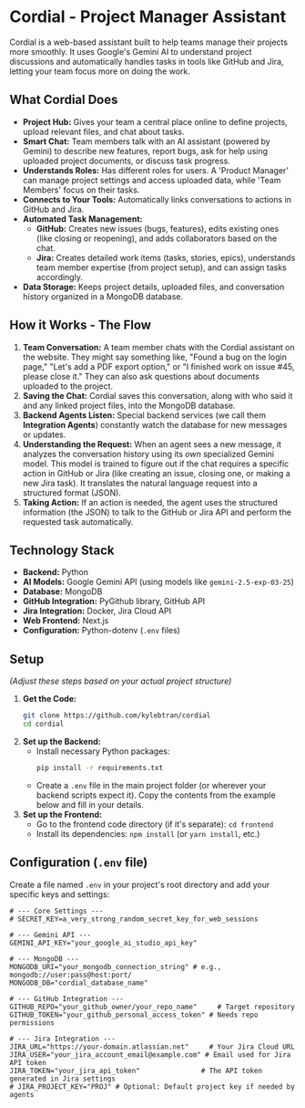 # Cordial - Project Manager Assistant

Cordial is a web-based assistant built to help teams manage their projects more smoothly. It uses Google's Gemini AI to understand project discussions and automatically handles tasks in tools like GitHub and Jira, letting your team focus more on doing the work.

## What Cordial Does

*   **Project Hub:** Gives your team a central place online to define projects, upload relevant files, and chat about tasks.
*   **Smart Chat:** Team members talk with an AI assistant (powered by Gemini) to describe new features, report bugs, ask for help using uploaded project documents, or discuss task progress.
*   **Understands Roles:** Has different roles for users. A 'Product Manager' can manage project settings and access uploaded data, while 'Team Members' focus on their tasks.
*   **Connects to Your Tools:** Automatically links conversations to actions in GitHub and Jira.
*   **Automated Task Management:**
    *   **GitHub:** Creates new issues (bugs, features), edits existing ones (like closing or reopening), and adds collaborators based on the chat.
    *   **Jira:** Creates detailed work items (tasks, stories, epics), understands team member expertise (from project setup), and can assign tasks accordingly.
*   **Data Storage:** Keeps project details, uploaded files, and conversation history organized in a MongoDB database.

## How it Works - The Flow

1.  **Team Conversation:** A team member chats with the Cordial assistant on the website. They might say something like, "Found a bug on the login page," "Let's add a PDF export option," or "I finished work on issue #45, please close it." They can also ask questions about documents uploaded to the project.
2.  **Saving the Chat:** Cordial saves this conversation, along with who said it and any linked project files, into the MongoDB database.
3.  **Backend Agents Listen:** Special backend services (we call them **Integration Agents**) constantly watch the database for new messages or updates.
4.  **Understanding the Request:** When an agent sees a new message, it analyzes the conversation history using its *own* specialized Gemini model. This model is trained to figure out if the chat requires a specific action in GitHub or Jira (like creating an issue, closing one, or making a new Jira task). It translates the natural language request into a structured format (JSON).
5.  **Taking Action:** If an action is needed, the agent uses the structured information (the JSON) to talk to the GitHub or Jira API and perform the requested task automatically.

## Technology Stack

*   **Backend:** Python
*   **AI Models:** Google Gemini API (using models like `gemini-2.5-exp-03-25`)
*   **Database:** MongoDB
*   **GitHub Integration:** PyGithub library, GitHub API
*   **Jira Integration:** Docker, Jira Cloud API
*   **Web Frontend:** Next.js
*   **Configuration:** Python-dotenv (`.env` files)

## Setup

*(Adjust these steps based on your actual project structure)*

1.  **Get the Code:**
    ```bash
    git clone https://github.com/kylebtran/cordial
    cd cordial
    ```
2.  **Set up the Backend:**
    *   Install necessary Python packages:
        ```bash
        pip install -r requirements.txt
        ```
    *   Create a `.env` file in the main project folder (or wherever your backend scripts expect it). Copy the contents from the example below and fill in your details.
3.  **Set up the Frontend:**
    *   Go to the frontend code directory (if it's separate): `cd frontend`
    *   Install its dependencies: `npm install` (or `yarn install`, etc.)

## Configuration (`.env` file)

Create a file named `.env` in your project's root directory and add your specific keys and settings:

```dotenv
# --- Core Settings ---
# SECRET_KEY=a_very_strong_random_secret_key_for_web_sessions 

# --- Gemini API ---
GEMINI_API_KEY="your_google_ai_studio_api_key"

# --- MongoDB ---
MONGODB_URI="your_mongodb_connection_string" # e.g., mongodb://user:pass@host:port/
MONGODB_DB="cordial_database_name"          

# --- GitHub Integration ---
GITHUB_REPO="your_github_owner/your_repo_name"     # Target repository
GITHUB_TOKEN="your_github_personal_access_token" # Needs repo permissions

# --- Jira Integration ---
JIRA_URL="https://your-domain.atlassian.net"     # Your Jira Cloud URL
JIRA_USER="your_jira_account_email@example.com" # Email used for Jira API token
JIRA_TOKEN="your_jira_api_token"               # The API token generated in Jira settings
# JIRA_PROJECT_KEY="PROJ" # Optional: Default project key if needed by agents

